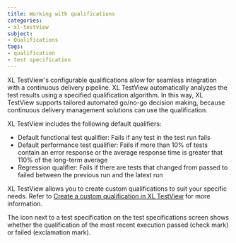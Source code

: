 ```yaml
---
title: Working with qualifications
categories:
- xl-testview
subject:
- Qualifications
tags:
- qualification
- test specification
---
```


XL TestView's configurable qualifications allow for seamless integration with a continuous delivery pipeline. XL TestView automatically analyzes the test results using a specified qualification algorithm. In this way, XL TestView supports tailored automated go/no-go decision making, because continuous delivery management solutions can use the qualification.

XL TestView includes the following default qualifiers:

* Default functional test qualifier: Fails if any test in the test run fails
* Default performance test qualifier: Fails if more than 10% of tests contain an error response or the average response time is greater that 110% of the long-term average
* Regression qualifier: Fails if there are tests that changed from passed to failed between the previous run and the latest run

XL TestView allows you to create custom qualifications to suit your specific needs. Refer to [Create a custom qualification in XL TestView](/xl-testview/how-to/create-a-custom-qualification.html) for more information.

The icon next to a test specification on the test specifications screen shows whether the qualification of the most recent execution passed (check mark) or failed (exclamation mark).
